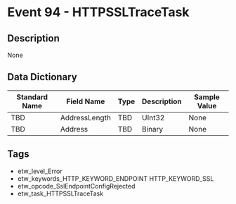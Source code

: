 # Event 94 - HTTPSSLTraceTask

## Description
None

## Data Dictionary
|Standard Name|Field Name|Type|Description|Sample Value|
|---|---|---|---|---|
|TBD|AddressLength|TBD|UInt32|None|None|
|TBD|Address|TBD|Binary|None|None|

## Tags
* etw_level_Error
* etw_keywords_HTTP_KEYWORD_ENDPOINT HTTP_KEYWORD_SSL
* etw_opcode_SslEndpointConfigRejected
* etw_task_HTTPSSLTraceTask